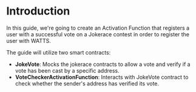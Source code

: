 # Introduction

In this guide, we're going to create an Activation Function that registers a user with a successful vote on a Jokerace contest in order to register the user with WATTS.

The guide will utilize two smart contracts:

- **JokeVote**: Mocks the jokerace contracts to allow a vote and verify if a vote has been cast by a specific address.
- **VoteCheckerActivationFunction**: Interacts with JokeVote contract to check whether the sender's address has verified its vote.
